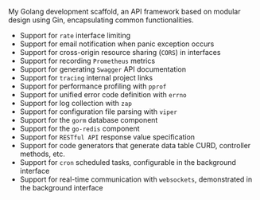 


My Golang development scaffold, an API framework based on modular design using Gin, encapsulating common functionalities.

- Support for `rate` interface limiting
- Support for email notification when panic exception occurs
- Support for cross-origin resource sharing (`CORS`) in interfaces
- Support for recording `Prometheus` metrics
- Support for generating `Swagger` API documentation
- Support for `tracing` internal project links
- Support for performance profiling with `pprof`
- Support for unified error code definition with `errno`
- Support for log collection with `zap`
- Support for configuration file parsing with `viper`
- Support for the `gorm` database component
- Support for the `go-redis` component
- Support for `RESTful API` response value specification
- Support for code generators that generate data table CURD, controller methods, etc.
- Support for `cron` scheduled tasks, configurable in the background interface
- Support for real-time communication with `websockets`, demonstrated in the background interface